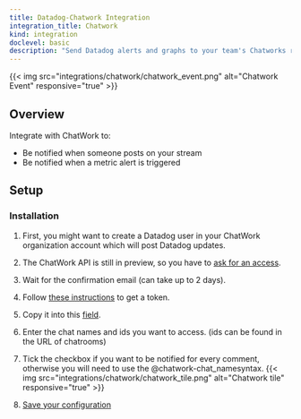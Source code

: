 ```yaml
---
title: Datadog-Chatwork Integration
integration_title: Chatwork
kind: integration
doclevel: basic
description: "Send Datadog alerts and graphs to your team's Chatworks room."
---
```

{{< img src="integrations/chatwork/chatwork_event.png" alt="Chatwork Event" responsive="true" >}}

## Overview 

Integrate with ChatWork to:

* Be notified when someone posts on your stream
* Be notified when a metric alert is triggered

## Setup
### Installation

1. First, you might want to create a Datadog user in your ChatWork organization account which will post Datadog updates.

2. The ChatWork API is still in preview, so you have to [ask for an access](https://www.chatwork.com/login.php?redirect=apply_beta&package=chatwork&subpackage=api&args=).

3. Wait for the confirmation email (can take up to 2 days).

4. Follow [these instructions](http://developer.chatwork.com/ja/authenticate.html) to get a token.

5. Copy it into this [field](https://app.datadoghq.com/account/settings#integrations/chatwork).

6. Enter the chat names and ids you want to access. (ids can be found in the URL of chatrooms)

7. Tick the checkbox if you want to be notified for every comment, otherwise you will need to use the @chatwork-chat_namesyntax.
{{< img src="integrations/chatwork/chatwork_tile.png" alt="Chatwork tile" responsive="true" >}}

8. [Save your configuration](https://app.datadoghq.com/account/settings#integrations/chatwork)